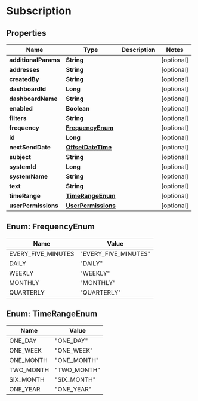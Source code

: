 # Subscription

## Properties

| Name                 | Type                                      | Description | Notes      |
| -------------------- | ----------------------------------------- | ----------- | ---------- |
| **additionalParams** | **String**                                |             | [optional] |
| **addresses**        | **String**                                |             | [optional] |
| **createdBy**        | **String**                                |             | [optional] |
| **dashboardId**      | **Long**                                  |             | [optional] |
| **dashboardName**    | **String**                                |             | [optional] |
| **enabled**          | **Boolean**                               |             | [optional] |
| **filters**          | **String**                                |             | [optional] |
| **frequency**        | [**FrequencyEnum**](#FrequencyEnum)       |             | [optional] |
| **id**               | **Long**                                  |             | [optional] |
| **nextSendDate**     | [**OffsetDateTime**](OffsetDateTime.md)   |             | [optional] |
| **subject**          | **String**                                |             | [optional] |
| **systemId**         | **Long**                                  |             | [optional] |
| **systemName**       | **String**                                |             | [optional] |
| **text**             | **String**                                |             | [optional] |
| **timeRange**        | [**TimeRangeEnum**](#TimeRangeEnum)       |             | [optional] |
| **userPermissions**  | [**UserPermissions**](UserPermissions.md) |             | [optional] |

<a name="FrequencyEnum"></a>

## Enum: FrequencyEnum

| Name               | Value                          |
| ------------------ | ------------------------------ |
| EVERY_FIVE_MINUTES | &quot;EVERY_FIVE_MINUTES&quot; |
| DAILY              | &quot;DAILY&quot;              |
| WEEKLY             | &quot;WEEKLY&quot;             |
| MONTHLY            | &quot;MONTHLY&quot;            |
| QUARTERLY          | &quot;QUARTERLY&quot;          |

<a name="TimeRangeEnum"></a>

## Enum: TimeRangeEnum

| Name      | Value                 |
| --------- | --------------------- |
| ONE_DAY   | &quot;ONE_DAY&quot;   |
| ONE_WEEK  | &quot;ONE_WEEK&quot;  |
| ONE_MONTH | &quot;ONE_MONTH&quot; |
| TWO_MONTH | &quot;TWO_MONTH&quot; |
| SIX_MONTH | &quot;SIX_MONTH&quot; |
| ONE_YEAR  | &quot;ONE_YEAR&quot;  |
